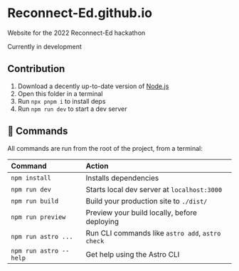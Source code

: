 # Reconnect-Ed.github.io

Website for the 2022 Reconnect-Ed hackathon

Currently in development

## Contribution

1. Download a decently up-to-date version of [Node.js](https://nodejs.org/en/download/current/)
1. Open this folder in a terminal
1. Run `npx pnpm i` to install deps
1. Run `npm run dev` to start a dev server

## 🧞 Commands

All commands are run from the root of the project, from a terminal:

| Command                | Action                                           |
| :--------------------- | :----------------------------------------------- |
| `npm install`          | Installs dependencies                            |
| `npm run dev`          | Starts local dev server at `localhost:3000`      |
| `npm run build`        | Build your production site to `./dist/`          |
| `npm run preview`      | Preview your build locally, before deploying     |
| `npm run astro ...`    | Run CLI commands like `astro add`, `astro check` |
| `npm run astro --help` | Get help using the Astro CLI                     |
